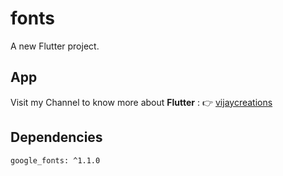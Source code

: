 # fonts

A new Flutter project.

## App
Visit my Channel to know more about **Flutter** : :point_right: [vijaycreations](https://www.youtube.com/channel/UCBC_Z7jla1GSITcqLKAtPxQ)

## Dependencies

```
google_fonts: ^1.1.0
```

